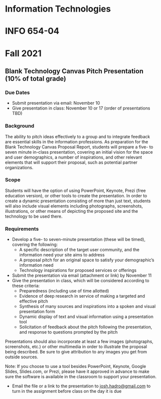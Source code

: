 # Information Technologies
# INFO 654-04
# Fall 2021

## Blank Technology Canvas Pitch Presentation (10% of total grade)


### Due Dates
- Submit presentation via email: November 10
- Give presentation in class: November 10 or 17 (order of presentations TBD)

### Background

The ability to pitch ideas effectively to a group and to integrate feedback are essential skills in the information professions. As preparation for the Blank Technology Canvas Proposal Report, students will prepare a five- to seven minute in-class presentation, covering an initial vision for the space and user demographics, a number of inspirations, and other relevant elements that will support their proposal, such as potential partner organizations.

### Scope

Students will have the option of using PowerPoint, Keynote, Prezi (free education version), or other tools to create the presentation. In order to create a dynamic presentation consisting of more than just text, students will also include visual elements including photographs, screenshots, illustrations, or other means of depicting the proposed site and the technology to be used there.

### Requirements

- Develop a five- to seven-minute presentation (these will be timed), covering the following:
	- A specific description of the target user community, and the information need your site aims to address
	- A proposal pitch for an original space to satisfy your demographic’s information need
	- Technology inspirations for proposed services or offerings
- Submit the presentation via email (attachment or link) by November 11
- Give the presentation in class, which will be considered according to these criteria:
	- Preparedness (including use of time allotted)
	- Evidence of deep research in service of making a targeted and effective pitch
	- Synthesis of many sources and inspirations into a spoken and visual presentation form
	- Dynamic display of text and visual information using a presentation tool
	- Solicitation of feedback about the pitch following the presentation, and response to questions prompted by the pitch


Presentations should also incorporate at least a few images (photographs, screenshots, etc.) or other multimedia in order to illustrate the proposal being described. Be sure to give attribution to any images you get from outside sources.

Note: If you choose to use a tool besides PowerPoint, Keynote, Google Slides, Slides.com, or Prezi, please have it approved in advance to make sure the software is available in the classroom to support your presentation.

- Email the file or a link to the presentation to josh.hadro@gmail.com to turn in the assignment before class on the day it is due

